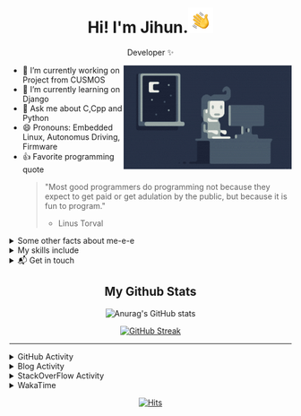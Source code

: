 
<h1 align="center">Hi! I'm Jihun.<img alt="Hand Wave" src="./assets/Hand_Wave.gif" width='45'/></h1>
<p align="center">Developer ✨</p>

<img alt="Night Coding" src="./assets/Night_Coding.gif" align="right"/>

- 🔭 I’m currently working on Project from CUSMOS
- 🌱 I’m currently learning on Django
- 💬 Ask me about C,Cpp and Python
- 😄 Pronouns: Embedded Linux, Autonomus Driving, Firmware
- 👍 Favorite programming quote
  > "Most good programmers do programming not because they expect to get paid or get adulation by the public, but because it is fun to program."
  > - Linus Torval

<details>
  <summary>Some other facts about me-e-e</summary>
  <br>
  <div align=center>

  ## Github Profile Trophy
  ![trophy](https://github-profile-trophy.vercel.app/?username=JihunDev&theme=onedark&column=8&margin-w=5)
  
  ## StackOverFlow
  [![Jihun StackOverflow](https://github-readme-stackoverflow.vercel.app/?userID=5311181&theme=dark)](https://stackoverflow.com/users/5311181/jihun-kim)

  ## Codewars
  ![Codewars Rank](https://www.codewars.com/users/JihunDev/badges/large)
  
  </div>
</details>

<details>
  <summary>My skills include</summary>
  <br>
  <div align=center>
  
  ## Most Used Language
  ![Top Langs](https://github-readme-stats.vercel.app/api/top-langs/?username=JihunDev&layout=compact)
  
  ## My Skills
  
  ### Language
  <img src="https://raw.githubusercontent.com/devicons/devicon/master/icons/c/c-original.svg" alt="c" width="40" height="40" />
  <img src="https://raw.githubusercontent.com/devicons/devicon/master/icons/cplusplus/cplusplus-original.svg" alt="cplusplus" width="40" height="40" />
  <img src="https://raw.githubusercontent.com/devicons/devicon/master/icons/java/java-original.svg" alt="java" width="40" height="40" />
  <img src="https://raw.githubusercontent.com/devicons/devicon/master/icons/python/python-original.svg" alt="python" width="40" height="40" />
  <img src="https://raw.githubusercontent.com/devicons/devicon/master/icons/swift/swift-original.svg" alt="swift" width="40" height="40" />
  <img src="https://raw.githubusercontent.com/devicons/devicon/master/icons/android/android-original.svg" alt="android" width="40" height="40" />
  <img src="https://raw.githubusercontent.com/devicons/devicon/master/icons/html5/html5-original.svg" alt="html5" width="40" height="40" />
  <img src="https://raw.githubusercontent.com/devicons/devicon/master/icons/css3/css3-original.svg" alt="css3" width="40" height="40" />
  <img src="https://raw.githubusercontent.com/devicons/devicon/master/icons/javascript/javascript-original.svg" alt="javascript" width="40" height="40" />

  ### Databases
  <img src="https://raw.githubusercontent.com/devicons/devicon/master/icons/mysql/mysql-original.svg" alt="mysql" width="40" height="40" />
  <img src="https://raw.githubusercontent.com/get-icon/geticon/master/icons/mariadb.svg" alt="mariadb" width="40" height="40" />
  <img src="https://raw.githubusercontent.com/devicons/devicon/master/icons/postgresql/postgresql-original.svg" alt="postgresql" width="40" height="40" />
  <img src="https://raw.githubusercontent.com/devicons/devicon/master/icons/oracle/oracle-original.svg" alt="oracle" width="40" height="40" />

  ### Cloud Servers
  <img src="https://raw.githubusercontent.com/devicons/devicon/master/icons/amazonwebservices/amazonwebservices-original.svg" alt="amazonwebservices" width="40" height="40" />
  <img src="https://github.com/devicons/devicon/blob/master/icons/googlecloud/googlecloud-original.svg" alt="googlecloudservices" width="40" height="40" />
    
  ### OS
  <img src="https://raw.githubusercontent.com/devicons/devicon/master/icons/apple/apple-original.svg" alt="apple" width="40" height="40" />
  <img src="https://raw.githubusercontent.com/devicons/devicon/master/icons/ubuntu/ubuntu-plain.svg" alt="ubuntu" width="40" height="40" />

  ### IDE & Tools
  <img src="https://raw.githubusercontent.com/devicons/devicon/master/icons/vim/vim-original.svg" alt="vim" width="40" height="40" />
  <img src="https://raw.githubusercontent.com/devicons/devicon/master/icons/git/git-original.svg" alt="git" width="40" height="40" />
  <img src="https://raw.githubusercontent.com/devicons/devicon/master/icons/docker/docker-original.svg" alt="docker" width="40" height="40" />

  ### Business tools
  <img src="https://raw.githubusercontent.com/devicons/devicon/master/icons/google/google-original.svg" alt="google" width="40" height="40" />
  <img src="https://raw.githubusercontent.com/devicons/devicon/master/icons/github/github-original.svg" alt="github" width="40" height="40" />
  <img src="https://raw.githubusercontent.com/get-icon/geticon/master/icons/atlassian.svg" alt="atlassian" width="40" height="40" />
  <img src="https://raw.githubusercontent.com/devicons/devicon/master/icons/figma/figma-original.svg" alt="figma" width="40" height="40" />
  <img src="https://raw.githubusercontent.com/devicons/devicon/master/icons/slack/slack-original.svg" alt="slack" width="40" height="40" />
  </div>
</details>

<details>
  <summary>📬 Get in touch</summary>
  <br>
    <div align="center">
  
  [![Tech Blog Badge](http://img.shields.io/badge/-Tech%20blog-black?style=flat-square&logo=github&link=https://jihundev.github.io/)](https://jihundev.github.io/)
  [![TIL Blog Badge](http://img.shields.io/badge/-TIL%20blog-00C7B7?style=flat-square&logo=netlify&logoColor=white&link=https://jihun2til.netlify.app/#/)](https://jihun2til.netlify.app/#/)
  [![Stack Over Flow Badge](http://img.shields.io/badge/-StackOverFlow-FE7A16?style=flat-square&logo=stackoverflow&logoColor=white&link=https://stackoverflow.com/users/5311181/jihun-kim?tab=profile)](https://stackoverflow.com/users/5311181/jihun-kim?tab=profile)
  [![Linkedin Badge](https://img.shields.io/badge/-LinkedIn-blue?style=flat-square&logo=Linkedin&logoColor=white&link=https://www.linkedin.com/in/jihun-kim/)](https://www.linkedin.com/in/jihun-kim/) 
  
  </div>
</details>

<h2 align="center">My Github Stats</h2>
  <div align=center>

  ![Anurag's GitHub stats](https://github-readme-stats.vercel.app/api?username=JihunDev&theme=dark&show_icons=true)
  
  [![GitHub Streak](https://github-readme-streak-stats.herokuapp.com?user=JihunDev&theme=dark&hide_border=true)](https://git.io/streak-stats)

  </div>

---

<details>
  <summary>GitHub Activity</summary>
  <br>

<!--START_SECTION:activity-->
1. 🗣 Commented on [#15](https://github.com/JihunDev/JihunDev.github.io/issues/15) in [JihunDev/JihunDev.github.io](https://github.com/JihunDev/JihunDev.github.io)
2. 🎉 Merged PR [#14](https://github.com/JihunDev/JihunDev.github.io/pull/14) in [JihunDev/JihunDev.github.io](https://github.com/JihunDev/JihunDev.github.io)
3. 💪 Opened PR [#14](https://github.com/JihunDev/JihunDev.github.io/pull/14) in [JihunDev/JihunDev.github.io](https://github.com/JihunDev/JihunDev.github.io)
4. 🎉 Merged PR [#13](https://github.com/JihunDev/JihunDev.github.io/pull/13) in [JihunDev/JihunDev.github.io](https://github.com/JihunDev/JihunDev.github.io)
5. 💪 Opened PR [#13](https://github.com/JihunDev/JihunDev.github.io/pull/13) in [JihunDev/JihunDev.github.io](https://github.com/JihunDev/JihunDev.github.io)
<!--END_SECTION:activity-->

</details>
  
<details>
  <summary>Blog Activity</summary>
  <br>

<!-- BLOG-POST-LIST:START -->
- [RaspberryPi Bluetooth Pairing](https://jihundev.github.io/posts/HW-RaspberryPi3-Bluetooth_Pairing/)
- [ubuntu NodeJs 설치](https://jihundev.github.io/posts/Nodejs_install_nodejs_for_ubuntu/)
- [HM-10 Bluetooth 모듈로 iBeacon 만들기](https://jihundev.github.io/posts/HW-iBeacon_Command/)
- [RaspberryPi 3B+에 TensorFlow 설치](https://jihundev.github.io/posts/HW-RaspberryPi3_install_Tensorflow/)
<!-- BLOG-POST-LIST:END -->

</details>

<details>
  <summary>StackOverFlow Activity</summary>
  <br>
 
<!-- STACKOVERFLOW:START -->
- [Comment by Jihun Kim on Car speed measurement using 3-axis accelerometer](https://stackoverflow.com/questions/59171821/car-speed-measurement-using-3-axis-accelerometer/59843250#59843250)
- [Answer by Jihun Kim for dspic33ev Doesn't work after changing pin number](https://stackoverflow.com/questions/59421621/dspic33ev-doesnt-work-after-changing-pin-number/59448909#59448909)
- [dspic33ev Doesn't work after changing pin number](https://stackoverflow.com/questions/59421621/dspic33ev-doesnt-work-after-changing-pin-number)
- [Car speed measurement using 3-axis accelerometer](https://stackoverflow.com/questions/59171821/car-speed-measurement-using-3-axis-accelerometer)
<!-- STACKOVERFLOW:END -->
    
</details>

<details>
  <summary>WakaTime</summary>
  <br>
 
<!--START_SECTION:waka-->
**🐱 My Github Data** 

> 🏆 344 Contributions in the Year 2021
 > 
> 📦 982.1 kB Used in Github's Storage 
 > 
> 🚫 Not Opted to Hire
 > 
> 📜 40 Public Repositories 
 > 
> 🔑 8 Private Repositories  
 > 
**I'm an Early 🐤** 

```text
🌞 Morning    72 commits     ███░░░░░░░░░░░░░░░░░░░░░░   12.88% 
🌆 Daytime    270 commits    ████████████░░░░░░░░░░░░░   48.3% 
🌃 Evening    151 commits    ██████░░░░░░░░░░░░░░░░░░░   27.01% 
🌙 Night      66 commits     ███░░░░░░░░░░░░░░░░░░░░░░   11.81%

```
📅 **I'm Most Productive on Friday** 

```text
Monday       79 commits     ███░░░░░░░░░░░░░░░░░░░░░░   14.13% 
Tuesday      82 commits     ███░░░░░░░░░░░░░░░░░░░░░░   14.67% 
Wednesday    80 commits     ███░░░░░░░░░░░░░░░░░░░░░░   14.31% 
Thursday     87 commits     ████░░░░░░░░░░░░░░░░░░░░░   15.56% 
Friday       98 commits     ████░░░░░░░░░░░░░░░░░░░░░   17.53% 
Saturday     76 commits     ███░░░░░░░░░░░░░░░░░░░░░░   13.6% 
Sunday       57 commits     ██░░░░░░░░░░░░░░░░░░░░░░░   10.2%

```


📊 **This Week I Spent My Time On** 

```text
⌚︎ Time Zone: Asia/Seoul

💬 Programming Languages: 
Other                    38 hrs 59 mins      ████████████████████░░░░░   82.96% 
JavaScript               4 hrs 14 mins       ██░░░░░░░░░░░░░░░░░░░░░░░   9.03% 
Python                   1 hr 42 mins        █░░░░░░░░░░░░░░░░░░░░░░░░   3.62% 
YAML                     43 mins             ░░░░░░░░░░░░░░░░░░░░░░░░░   1.53% 
Markdown                 33 mins             ░░░░░░░░░░░░░░░░░░░░░░░░░   1.2%

🔥 Editors: 
Browser                  38 hrs 54 mins      ████████████████████░░░░░   82.81% 
VS Code                  8 hrs 4 mins        ████░░░░░░░░░░░░░░░░░░░░░   17.19%

🐱‍💻 Projects: 
face_golden_ratio        29 hrs 51 mins      ████████████████░░░░░░░░░   63.52% 
JihunDev.github.io       11 hrs 28 mins      ██████░░░░░░░░░░░░░░░░░░░   24.43% 
cusMe_web                4 hrs 57 mins       ██░░░░░░░░░░░░░░░░░░░░░░░   10.57% 
jekyll-theme-chirpy      32 mins             ░░░░░░░░░░░░░░░░░░░░░░░░░   1.15% 
JihunDev.github.io copy  4 mins              ░░░░░░░░░░░░░░░░░░░░░░░░░   0.15%

💻 Operating System: 
Mac                      46 hrs 59 mins      █████████████████████████   100.0%

```

**I Mostly Code in Java** 

```text
Java                     9 repos             ██████░░░░░░░░░░░░░░░░░░░   23.68% 
C                        9 repos             ██████░░░░░░░░░░░░░░░░░░░   23.68% 
C++                      6 repos             ████░░░░░░░░░░░░░░░░░░░░░   15.79% 
JavaScript               5 repos             ███░░░░░░░░░░░░░░░░░░░░░░   13.16% 
Python                   3 repos             ██░░░░░░░░░░░░░░░░░░░░░░░   7.89%

```



<!--END_SECTION:waka-->
    
</details>

<div align="center">  
  
  [![Hits](https://hits.seeyoufarm.com/api/count/incr/badge.svg?url=https%3A%2F%2Fgithub.com%2FJihunDev)](https://hits.seeyoufarm.com)

</div>
